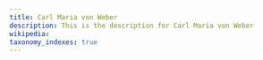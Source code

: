 ```yaml
---
title: Carl Maria von Weber
description: This is the description for Carl Maria von Weber
wikipedia: 
taxonomy_indexes: true
---
```

